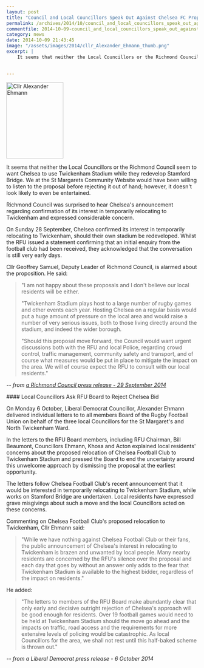 ```yaml
---
layout: post
title: "Council and Local Councillors Speak Out Against Chelsea FC Proposal"
permalink: /archives/2014/10/council_and_local_councillors_speak_out_against_ch.html
commentfile: 2014-10-09-council_and_local_councillors_speak_out_against_ch
category: news
date: 2014-10-09 21:43:45
image: "/assets/images/2014/cllr_Alexander_Ehmann_thumb.png"
excerpt: |
    It seems that neither the Local Councillors or the Richmond Council seem to want Chelsea to use Twickenham Stadium while they redevelop Stamford Bridge.  This the St Margarets Community Website  would have been willing to listen to the proposal before rejecting it out of hand; however, it doesn't look likely to even be entertained.
    

---
```


<a href="/assets/images/2014/cllr_Alexander_Ehmann.png" title="See larger version of - Cllr Alexander Ehmann"><img src="/assets/images/2014/cllr_Alexander_Ehmann_thumb.png" width="150" height="201" alt="Cllr Alexander Ehmann" class="photo right" /></a>

It seems that neither the Local Councillors or the Richmond Council seem to want Chelsea to use Twickenham Stadium while they redevelop Stamford Bridge. We at the St Margarets Community Website would have been willing to listen to the proposal before rejecting it out of hand; however, it doesn't look likely to even be entertained.

<div markdown="1" class="box">
Richmond Council was surprised to hear Chelsea's announcement regarding confirmation of its interest in temporarily relocating to Twickenham and expressed considerable concern.

On Sunday 28 September, Chelsea confirmed its interest in temporarily relocating to Twickenham, should their own stadium be redeveloped. Whilst the RFU issued a statement confirming that an initial enquiry from the football club had been received, they acknowledged that the conversation is still very early days.

Cllr Geoffrey Samuel, Deputy Leader of Richmond Council, is alarmed about the proposition. He said:

> "I am not happy about these proposals and I don't believe our local residents will be either.
> 
>  "Twickenham Stadium plays host to a large number of rugby games and other events each year. Hosting Chelsea on a regular basis would put a huge amount of pressure on the local area and would raise a number of very serious issues, both to those living directly around the stadium, and indeed the wider borough.
> 
>  "Should this proposal move forward, the Council would want urgent discussions both with the RFU and local Police, regarding crowd control, traffic management, community safety and transport, and of course what measures would be put in place to mitigate the impact on the area. We will of course expect the RFU to consult with our local residents."
> 
> 
 <cite>-- from [a Richmond Council press release - 29 September 2014](http://www.richmond.gov.uk/home/council/news/older_news/september_2014/council_speaks_out_about_chelsea_fc_proposal.htm</cite>)

</div>
<div markdown="1" class="box">
#### Local Councillors Ask RFU Board to Reject Chelsea Bid

On Monday 6 October, Liberal Democrat Councillor, Alexander Ehmann delivered individual letters to to all members Board of the Rugby Football Union on behalf of the three local Councillors for the St Margaret's and North Twickenham Ward.

In the letters to the RFU Board members, including RFU Chairman, Bill Beaumont, Councillors Ehmann, Khosa and Acton explained local residents' concerns about the proposed relocation of Chelsea Football Club to Twickenham Stadium and pressed the Board to end the uncertainty around this unwelcome approach by dismissing the proposal at the earliest opportunity.

The letters follow Chelsea Football Club's recent announcement that it would be interested in temporarily relocating to Twickenham Stadium, while works on Stamford Bridge are undertaken. Local residents have expressed grave misgivings about such a move and the local Councillors acted on these concerns.

Commenting on Chelsea Football Club's proposed relocation to Twickenham, Cllr Ehmann said:

> "While we have nothing against Chelsea Football Club or their fans, the public announcement of Chelsea's interest in relocating to Twickenham is brazen and unwanted by local people. Many nearby residents are concerned by the RFU's silence over the proposal and each day that goes by without an answer only adds to the fear that Twickenham Stadium is available to the highest bidder, regardless of the impact on residents."

He added:

> "The letters to members of the RFU Board make abundantly clear that only early and decisive outright rejection of Chelsea's approach will be good enough for residents. Over 19 football games would need to be held at Twickenham Stadium should the move go ahead and the impacts on traffic, road access and the requirements for more extensive levels of policing would be catastrophic. As local Councillors for the area, we shall not rest until this half-baked scheme is thrown out."

<cite>-- from a Liberal Democrat press release - 6 October 2014</cite>

</div>

